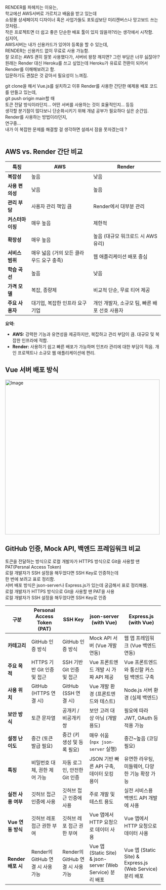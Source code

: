 RENDER를 파헤치는 이유는,<br>
학교에선 AWS서버로 가르치고 배움을 받고 있는데 <br>
쇼핑몰 상세페이지 디자이너 혹은 사업가들도 포토샵보단 미리캔버스나 망고보드 쓰는것처럼..<br>
작은 프로젝트면 더 쉽고 좋은 단순한 배포 툴이 있지 않을까?라는 생각에서 시작함. <br>
심지어, <br>
AWS서버는 내가 신용카드가 있어야 등록을 할 수 있는데,<br>
RENDER는 신용카드 없이 무료로 사용 가능함.<br>
잘 모르는 AWS 괜히 잘못 사용했다가, 서버비 왕창 깨지면? 그런 부담은 너무 싫잖아!? <br>
원래는 Render 대신 Heroku를 쓰고 싶었는데 Heroku가 유료로 전환이 되어서 Render를 이해해보려고 함.<br>
입문하기도 괜찮은 것 같아서 필요성이 느껴짐.<br>

git clone을 해서 Vue.js를 설치하고 이후 Render를 사용한 간단한 예제용 배포 코드를 만들고 있는데, <br>
git push origin main할 때 <br>
토큰 전달 방식이라던지... 어떤 서버를 사용하는 것이 효율적인지... 등등 <br>
생각할 분기점이 많다보니 단순화시키기 위해 개념 공부가 필요하다 싶은 순간임. <br>
Render를 사용하는 방법이라던지, <br>
연구중... <br>
내가 이 복잡한 문제를 해결할 걸 생각하면 설레서 잠을 못자겠는데 ?<br>
<br>
## AWS vs. Render 간단 비교

| 특징             | AWS                                   | Render                                      |
| ---------------- | ------------------------------------- | ------------------------------------------- |
| **복잡성** | 높음                                  | 낮음                                        |
| **사용 편의성** | 낮음                                  | 높음                                        |
| **관리 부담** | 사용자 관리 책임 큼                    | Render에서 대부분 관리                       |
| **커스터마이징** | 매우 높음                               | 제한적                                      |
| **확장성** | 매우 높음                               | 높음 (대규모 워크로드 시 AWS 유리)         |
| **서비스 범위** | 매우 넓음 (거의 모든 클라우드 요구 충족) | 웹 애플리케이션 배포 중심                   |
| **학습 곡선** | 높음                                  | 낮음                                        |
| **가격 모델** | 복잡, 종량제                            | 비교적 단순, 무료 티어 제공                 |
| **주요 사용자** | 대기업, 복잡한 인프라 요구 기업          | 개인 개발자, 소규모 팀, 빠른 배포 선호 사용자 |

**요약:**

* **AWS:** 강력한 기능과 유연성을 제공하지만, 복잡하고 관리 부담이 큼. 대규모 및 복잡한 인프라에 적합.
* **Render:** 사용하기 쉽고 빠른 배포가 가능하며 인프라 관리에 대한 부담이 적음. 개인 프로젝트나 소규모 웹 애플리케이션에 편리.

## Vue 서버 배포 방식
<img src="https://github.com/user-attachments/assets/d47b0e77-aaf1-4c76-bbc2-e8ec812a376d" alt="Image" width="500"/>


## GitHub 인증, Mock API, 백엔드 프레임워크 비교
토큰을 전달하는 방식으로 로컬 개발자가 HTTPS 방식으로 Git을 사용할 땐 PAT(Persnal Access Token)<br>
로컬 개발자가 SSH 설정을 해두었다면 SSH Key로 인증하는데 <br>
한 번에 보려고 표로 정리함. <br>
서버 배포 방식은 json-server나 Express.js가 있는데 궁금해서 표로 정리해봄. <br>
로컬 개발자가 HTTPS 방식으로 Git을 사용할 땐 PAT을 사용 <br>
로컬 개발자가 SSH 설정을 해두었다면 SSH Key로 인증<br>

| 구분                     | Personal Access Token (PAT)          | SSH Key                            | json-server (with Vue)                 | Express.js (with Vue)                     |
|--------------------------|--------------------------------------|------------------------------------|---------------------------------------|-------------------------------------------|
| **카테고리** | GitHub 인증 방식                     | GitHub 인증 방식                   | Mock API 서버 (Vue 개발 연동)         | 웹 앱 프레임워크 (Vue 백엔드 연동)       |
| **주요 목적** | HTTPS 기반 Git 인증 및 접근           | SSH 기반 Git 인증 및 접근            | Vue 프론트엔드 개발 시 가짜 API 제공   | Vue 프론트엔드와 통신할 커스텀 백엔드 구축 |
| **사용 위치** | GitHub (HTTPS 연결 시)               | GitHub (SSH 연결 시)               | Vue 개발 환경 (프론트엔드와 테스트)    | Node.js 서버 환경 (실제 백엔드)           |
| **보안 방식** | 토큰 문자열                          | 공개키 / 비공개키 쌍               | 보안 고려 대상 아님 (개발 용도)       | 필요에 따라 JWT, OAuth 등 적용 가능       |
| **설정 난이도** | 중간 (토큰 발급 필요)                | 중간 (키 생성 및 등록 필요)          | 매우 쉬움 (`npx json-server` 실행)     | 중간~높음 (코딩 필요)                     |
| **특징** | 비밀번호 대체, 권한 제어 가능          | 자동 로그인, 안전한 Git 인증         | JSON 기반 빠른 API 구축, 데이터 모킹 용이 | 유연한 라우팅, 미들웨어, 다양한 기능 확장 가능 |
| **실전 사용 여부** | 깃허브 접근 인증에 사용              | 깃허브 접근 인증에 사용            | 주로 개발 및 테스트 용도             | 실전 서비스용 백엔드 API 개발에 사용     |
| **Vue 연동 방식** | 깃허브 레포 접근 권한 부여             | 깃허브 레포 접근 권한 부여          | Vue 앱에서 HTTP 요청으로 데이터 사용  | Vue 앱에서 HTTP 요청으로 데이터 사용      |
| **Render 배포 시** | Render의 GitHub 연결 시 사용 가능      | Render의 GitHub 연결 시 사용 가능    | Vue 앱 (Static Site) & json-server (Web Service) 분리 배포 | Vue 앱 (Static Site) & Express.js (Web Service) 분리 배포 |



